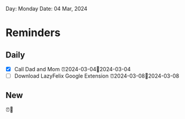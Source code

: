 Day: Monday
Date: 04 Mar, 2024

# Reminders
## Daily
- [x] Call Dad and Mom ⏰2024-03-04📅2024-03-04
- [ ] Download LazyFelix Google Extension ⏰2024-03-08📅2024-03-08
## New
⏰📅